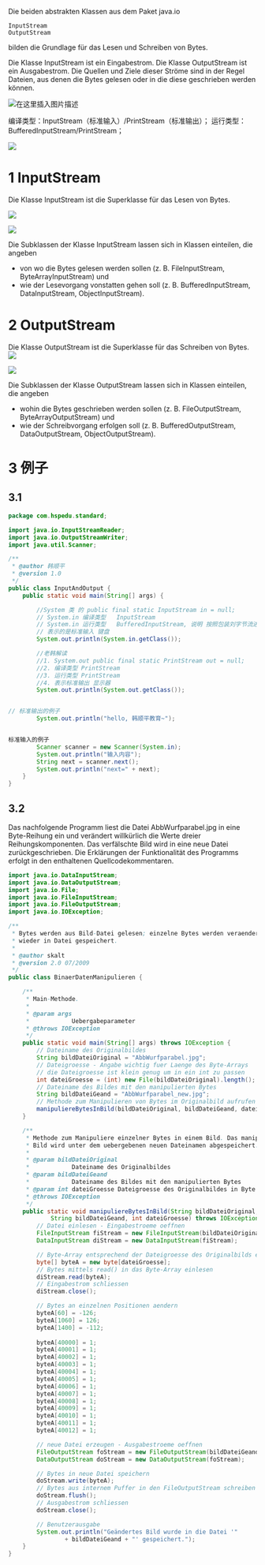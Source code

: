 
Die beiden abstrakten Klassen aus dem Paket java.io

    InputStream
    OutputStream

bilden die Grundlage für das Lesen und Schreiben von Bytes.

Die Klasse InputStream ist ein Eingabestrom. Die Klasse OutputStream ist ein Ausgabestrom. Die Quellen und Ziele dieser Ströme sind in der Regel Dateien, aus denen die Bytes gelesen oder in die diese geschrieben werden können. 

![在这里插入图片描述](https://img-blog.csdnimg.cn/75be6c11788844f0a458a5ccc3dacd13.png?x-oss-process=image/watermark,type_ZmFuZ3poZW5naGVpdGk,shadow_10,text_aHR0cHM6Ly9ibG9nLmNzZG4ubmV0L25pbmdtZW5nc2h1eGlhd28=,size_16,color_FFFFFF,t_70)

编译类型：InputStream（标准输入）/PrintStream（标准输出）；
运行类型：BufferedInputStream/PrintStream；

![](image/Pasted%20image%2020230423140618.png)




# 1 InputStream
Die Klasse InputStream ist die Superklasse für das Lesen von Bytes. 

![](image/Pasted%20image%2020230424102756.png)

![](image/Pasted%20image%2020230424103640.png)

Die Subklassen der Klasse InputStream lassen sich in Klassen einteilen, die angeben

-   von wo die Bytes gelesen werden sollen (z. B. FileInputStream, ByteArrayInputStream) und
-   wie der Lesevorgang vonstatten gehen soll (z. B. BufferedInputStream, DataInputStream, ObjectInputStream).

# 2 OutputStream

Die Klasse OutputStream ist die Superklasse für das Schreiben von Bytes.
![](image/Pasted%20image%2020230424103445.png)


![](image/Pasted%20image%2020230424102600.png)

Die Subklassen der Klasse OutputStream lassen sich in Klassen einteilen, die angeben
-   wohin die Bytes geschrieben werden sollen (z. B. FileOutputStream, ByteArrayOutputStream) und
-   wie der Schreibvorgang erfolgen soll (z. B. BufferedOutputStream, DataOutputStream, ObjectOutputStream).


# 3 例子 


## 3.1 

```java
package com.hspedu.standard;

import java.io.InputStreamReader;
import java.io.OutputStreamWriter;
import java.util.Scanner;

/**
 * @author 韩顺平
 * @version 1.0
 */
public class InputAndOutput {
    public static void main(String[] args) {

        //System 类 的 public final static InputStream in = null;
        // System.in 编译类型   InputStream
        // System.in 运行类型   BufferedInputStream, 说明 按照包装刘字节流进行输入         
        // 表示的是标准输入 键盘
        System.out.println(System.in.getClass());

        //老韩解读
        //1. System.out public final static PrintStream out = null;
        //2. 编译类型 PrintStream
        //3. 运行类型 PrintStream
        //4. 表示标准输出 显示器
        System.out.println(System.out.getClass());


// 标准输出的例子
        System.out.println("hello, 韩顺平教育~");


标准输入的例子
        Scanner scanner = new Scanner(System.in);
        System.out.println("输入内容");
        String next = scanner.next();
        System.out.println("next=" + next);      
    }
}
```

## 3.2 ##

Das nachfolgende Programm liest die Datei AbbWurfparabel.jpg in eine Byte-Reihung ein und verändert willkürlich die Werte dreier Reihungskomponenten. Das verfälschte Bild wird in eine neue Datei zurückgeschrieben. Die Erklärungen der Funktionalität des Programms erfolgt in den enthaltenen Quellcodekommentaren.

```java
import java.io.DataInputStream;
import java.io.DataOutputStream;
import java.io.File;
import java.io.FileInputStream;
import java.io.FileOutputStream;
import java.io.IOException;

/**
 * Bytes werden aus Bild-Datei gelesen; einzelne Bytes werden veraendert und
 * wieder in Datei gespeichert.
 * 
 * @author skalt
 * @version 2.0 07/2009
 */
public class BinaerDatenManipulieren {

    /**
     * Main-Methode.
     * 
     * @param args
     *            Uebergabeparameter
     * @throws IOException
     */
    public static void main(String[] args) throws IOException {
        // Dateiname des Originalbildes
        String bildDateiOriginal = "AbbWurfparabel.jpg";
        // Dateigroesse - Angabe wichtig fuer Laenge des Byte-Arrays
        // die Dateigroesse ist klein genug um in ein int zu passen
        int dateiGroesse = (int) new File(bildDateiOriginal).length(); 
        // Dateiname des Bildes mit den manipulierten Bytes
        String bildDateiGeand = "AbbWurfparabel_new.jpg";
        // Methode zum Manipulieren von Bytes im Originalbild aufrufen
        manipuliereBytesInBild(bildDateiOriginal, bildDateiGeand, dateiGroesse);
    }

    /**
     * Methode zum Manipuliere einzelner Bytes in einem Bild. Das manipulierte
     * Bild wird unter dem uebergebenen neuen Dateinamen abgespeichert.
     * 
     * @param bildDateiOriginal
     *            Dateiname des Originalbildes
     * @param bildDateiGeand
     *            Dateiname des Bildes mit den manipulierten Bytes
     * @param int dateiGroesse Dateigroesse des Originalbildes in Byte
     * @throws IOException
     */
    public static void manipuliereBytesInBild(String bildDateiOriginal,
            String bildDateiGeand, int dateiGroesse) throws IOException {
        // Datei einlesen - Eingabestroeme oeffnen
        FileInputStream fiStream = new FileInputStream(bildDateiOriginal);
        DataInputStream diStream = new DataInputStream(fiStream);

        // Byte-Array entsprechend der Dateigroesse des Originalbilds erzeugen
        byte[] byteA = new byte[dateiGroesse];
        // Bytes mittels read() in das Byte-Array einlesen
        diStream.read(byteA);
        // Eingabestrom schliessen
        diStream.close();

        // Bytes an einzelnen Positionen aendern
        byteA[60] = -126;
        byteA[1060] = 126;
        byteA[1400] = -112;
        
        byteA[40000] = 1;
        byteA[40001] = 1;
        byteA[40002] = 1;
        byteA[40003] = 1;
        byteA[40004] = 1;
        byteA[40005] = 1;
        byteA[40006] = 1;
        byteA[40007] = 1;
        byteA[40008] = 1;
        byteA[40009] = 1;
        byteA[40010] = 1;
        byteA[40011] = 1;
        byteA[40012] = 1;

        // neue Datei erzeugen - Ausgabestroeme oeffnen
        FileOutputStream foStream = new FileOutputStream(bildDateiGeand);
        DataOutputStream doStream = new DataOutputStream(foStream);

        // Bytes in neue Datei speichern
        doStream.write(byteA);
        // Bytes aus internem Puffer in den FileOutputStream schreiben
        doStream.flush();
        // Ausgabestrom schliessen
        doStream.close();

        // Benutzerausgabe
        System.out.println("Geändertes Bild wurde in die Datei '"
                + bildDateiGeand + "' gespeichert.");
    }
}
```